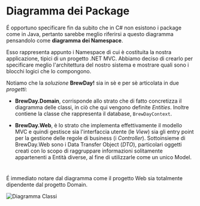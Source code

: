 # Diagramma dei Package

É opportuno specificare fin da subito che in C# non esistono i package come in Java, pertanto sarebbe meglio riferirsi a questo diagramma pensandolo come **diagramma dei Namespace**.

Esso rappresenta appunto i Namespace di cui è costituita la nostra applicazione, tipici di un progetto .NET MVC. Abbiamo deciso di crearlo per specificare meglio l'architettura del nostro sistema e mostrare quali sono i blocchi logici che lo compongono.

Notiamo che la *soluzione* **BrewDay!** sia in sè e per sè articolata in due *progetti*:

* **BrewDay.Domain**, corrisponde allo strato che di fatto concretizza il diagramma delle classi, in ciò che qui vengono definite _Entities_. Inoltre contiene la classe che rappresenta il database, `BrewDayContext`.

* **BrewDay.Web**, è lo strato che implementa effettivamente il modello MVC e quindi gestisce sia l'interfaccia utente (le *View*) sia gli entry point per la gestione delle regole di business (i *Controller*). Sottoinsieme di BrewDay.Web sono i Data Transfer Object (*DTO*), particolari oggetti creati con lo scopo di raggruppare informazioni solitamente appartenenti a Entità diverse, al fine di utilizzarle come un unico Model.

# 

É immediato notare dal diagramma come il progetto Web sia totalmente dipendente dal progetto Domain.

![Diagramma Classi](https://i.imgur.com/twnNYVG.jpg)